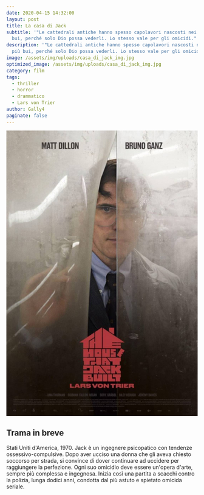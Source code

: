 ```yaml
---
date: 2020-04-15 14:32:00
layout: post
title: La casa di Jack
subtitle: '"Le cattedrali antiche hanno spesso capolavori nascosti nei punti più
  bui, perché solo Dio possa vederli. Lo stesso vale per gli omicidi."'
description: '"Le cattedrali antiche hanno spesso capolavori nascosti nei punti
  più bui, perché solo Dio possa vederli. Lo stesso vale per gli omicidi."'
image: /assets/img/uploads/casa_di_jack_img.jpg
optimized_image: /assets/img/uploads/casa_di_jack_img.jpg
category: film
tags:
  - thriller
  - horror
  - drammatico
  - Lars von Trier
author: Gally4
paginate: false
---
```

![](/assets/img/uploads/la_casa_di_jack_locandina.jpg)

## Trama in breve

Stati Uniti d'America, 1970. Jack è un ingegnere psicopatico con tendenze ossessivo-compulsive. Dopo aver ucciso una donna che gli aveva chiesto soccorso per strada, si convince di dover continuare ad uccidere per raggiungere la perfezione. Ogni suo omicidio deve essere un'opera d'arte, sempre più complessa e ingegnosa. Inizia così una partita a scacchi contro la polizia, lunga dodici anni, condotta dal più astuto e spietato omicida seriale.